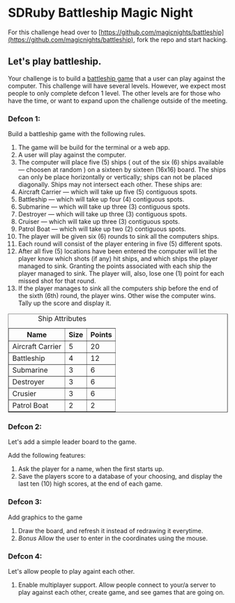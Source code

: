 # SDRuby Battleship Magic Night

For this challenge head over to [https://github.com/magicnights/battleship](https://github.com/magicnights/battleship), fork the repo and start hacking.


## Let's play battleship.

Your challenge is to build a [battleship game][wiki_page] that a user can play against the computer. This challenge will have several levels. However, we expect most people to only complete defcon 1 level. The other levels are for those who have the time, or want to expand upon the challenge outside of the meeting.

### Defcon 1:

Build a battleship game with the following rules.

1. The game will be build for the terminal or a web app.
2. A user will play against the computer.
3. The computer will place five (5) ships ( out of the six (6) ships available — choosen at random ) on a sixteen by sixteen (16x16) board. The ships can only be place horizontally or vertically; ships can not be placed diagonally. Ships may not intersect each other. These ships are:
  1. Aircraft Carrier — which will take up five  (5) contiguous spots.
  2. Battleship       — which will take up four  (4) contiguous spots.
  3. Submarine        — which will take up three (3) contiguous spots.
  4. Destroyer        — which will take up three (3) contiguous spots.
  5. Cruiser          — which will take up three (3) contiguous spots.
  6. Patrol Boat      — which will take up two   (2) contiguous spots.
4. The player will be given six (6) rounds to sink all the computers ships.
  1. Each round will consist of the player entering in five (5) different spots.
  2. After all five (5) locations have been entered the computer will let the player know which shots (if any) hit ships, and which ships the player managed to sink. Granting the points associated with each ship the player managed to sink. The player will, also, lose one (1) point for each missed shot for that round.
5. If the player manages to sink all the computers ship before the end of the sixth (6th) round, the player wins. Other wise the computer wins. Tally up the score and display it.

<table border=1 cellpadding=2>
<caption>Ship Attributes</caption>
<tr><th>Name</th><th>Size</th><th>Points</th></tr>
<tr><td>Aircraft Carrier</td><td>5</td><td>20</td></tr>
<tr><td>Battleship</td><td>4</td><td>12</td></tr>
<tr><td>Submarine</td><td>3</td><td>6</td></tr>
<tr><td>Destroyer</td><td>3</td><td>6</td></tr>
<tr><td>Crusier</td><td>3</td><td>6</td></tr>
<tr><td>Patrol Boat</td><td>2</td><td>2</td></tr>
</table>

### Defcon 2:

Let's add a simple leader board to the game.

Add the following features:

1. Ask the player for a name, when the first starts up.
2. Save the players score to a database of your choosing, and display the last ten (10) high scores, at the end of each game.

### Defcon 3:

Add graphics to the game

1. Draw the board, and refresh it instead of redrawing it everytime.
2. *Bonus* Allow the user to enter in the coordinates using the mouse.

### Defcon 4:

Let's allow people to play againt each other.

1. Enable multiplayer support. Allow people connect to your/a server to play against each other, create game, and see games that are going on.

[wiki_page]: https://en.wikipedia.org/wiki/Battleship_(game) "Battleship the board game"

